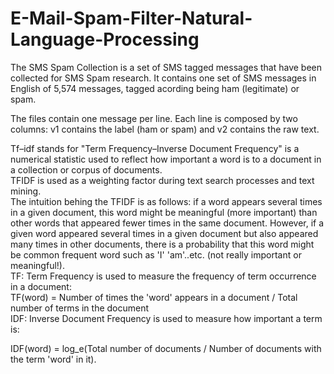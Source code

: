 # E-Mail-Spam-Filter-Natural-Language-Processing


The SMS Spam Collection is a set of SMS tagged messages that have been collected for SMS Spam research. It contains one set of SMS          messages in English of 5,574 messages, tagged acording being ham (legitimate) or spam.                                                     
                                                                                                                                           
The files contain one message per line. Each line is composed by two columns: v1 contains the label (ham or spam) and v2 contains the raw  text.                                                                                                                                     

Tf–idf stands for "Term Frequency–Inverse Document Frequency" is a numerical statistic used to reflect how important a word is to a        document in a collection or corpus of documents.                                                                                           
TFIDF is used as a weighting factor during text search processes and text mining.                                                         
The intuition behing the TFIDF is as follows: if a word appears several times in a given document, this word might be meaningful (more      important) than other words that appeared fewer times in the same document. However, if a given word appeared several times in a given      document but also appeared many times in other documents, there is a probability that this word might be common frequent word such as 'I'  'am'..etc. (not really important or meaningful!).                                                                                         
TF: Term Frequency is used to measure the frequency of term occurrence in a document:                                                     
TF(word) = Number of times the 'word' appears in a document / Total number of terms in the document                                       
IDF: Inverse Document Frequency is used to measure how important a term is:                                                               
                                                                                                                                           
IDF(word) = log_e(Total number of documents / Number of documents with the term 'word' in it).                                             
